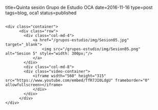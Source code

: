 title=Quinta sesión Grupo de Estudio OCA
date=2016-11-16
type=post
tags=blog, oca1
status=published
~~~~~~

<div class="container">
      <div class="row">
        <div class="col-md-4">
            <a href="/grupos-estudio/img/Sesion05.jpg" target="_blank">
                <img src="/grupos-estudio/img/Sesion05.png" alt="Sesion 5" style="width: 300px;"/>
            </a>
        </div>
        <div class="col-md-8">
        <div class="video-container">
            <iframe width="560" height="315" src="https://www.youtube.com/embed/TfR7JI0LdgU" frameborder="0" allowfullscreen></iframe>
            </div>
        </div>
      </div>
</div>




